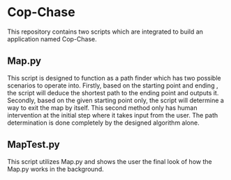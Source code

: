 # Cop-Chase
 
This repository contains two scripts which are integrated to build an application named Cop-Chase. 

## Map.py 
This script is designed to function as a path finder which has two possible scenarios to operate into. Firstly, based on the starting point and ending , the script will deduce the shortest path to the ending point and outputs it. Secondly, based on the given starting point only, the script will determine a way to exit the map by itself. This second method only has human intervention at the initial step where it takes input from the user. The path determination is done completely by the designed algorithm alone.

## MapTest.py
This script utilizes Map.py and shows the user the final look of how the Map.py works in the background.
